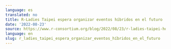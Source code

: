 ```yaml
---
language: es
translated: no
title: R-Ladies Taipei espera organizar eventos híbridos en el futuro
date: '2022-08-23'
source: https://www.r-consortium.org/blog/2022/08/23/r-ladies-taipei-hopes-to-host-hybrid-events-in-the-future
language: en
slug: r_ladies_taipei_espera_organizar_eventos_híbridos_en_el_futuro
---
```




